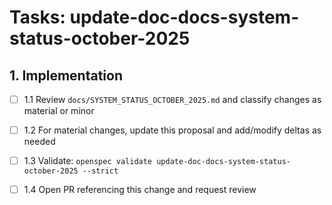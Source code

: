 # Tasks: update-doc-docs-system-status-october-2025

## 1. Implementation

- [ ] 1.1 Review `docs/SYSTEM_STATUS_OCTOBER_2025.md` and classify changes as material or minor

- [ ] 1.2 For material changes, update this proposal and add/modify deltas as needed

- [ ] 1.3 Validate: `openspec validate update-doc-docs-system-status-october-2025 --strict`

- [ ] 1.4 Open PR referencing this change and request review
